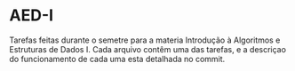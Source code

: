 # AED-I
Tarefas feitas durante o semetre para a materia Introdução à Algoritmos e Estruturas de Dados I. 
Cada arquivo contêm uma das tarefas, e a descriçao do funcionamento de cada uma esta detalhada no commit.

